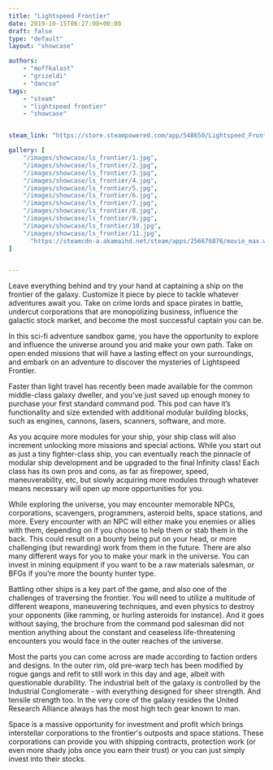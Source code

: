 ```yaml
---
title: "Lightspeed Frontier"
date: 2019-10-15T06:27:00+00:00
draft: false
type: "default"
layout: "showcase"

authors:
    - "moffkalast"
    - "grizeldi"
    - "dancso"
tags:
    - "steam"
    - "lightspeed frontier"
    - "showcase"


steam_link: "https://store.steampowered.com/app/548650/Lightspeed_Frontier/"

gallery: [
    "/images/showcase/ls_frontier/1.jpg",
    "/images/showcase/ls_frontier/2.jpg",
    "/images/showcase/ls_frontier/3.jpg",
    "/images/showcase/ls_frontier/4.jpg",
    "/images/showcase/ls_frontier/5.jpg",
    "/images/showcase/ls_frontier/6.jpg",
    "/images/showcase/ls_frontier/7.jpg",
    "/images/showcase/ls_frontier/8.jpg",
    "/images/showcase/ls_frontier/9.jpg",
    "/images/showcase/ls_frontier/10.jpg",
    "/images/showcase/ls_frontier/11.jpg",
      "https://steamcdn-a.akamaihd.net/steam/apps/256676876/movie_max.webm"
]


---
```


Leave everything behind and try your hand at captaining a ship on the frontier of the galaxy. Customize it piece by piece to tackle whatever adventures await you. Take on crime lords and space pirates in battle, undercut corporations that are monopolizing business, influence the galactic stock market, and become the most successful captain you can be.

In this sci-fi adventure sandbox game, you have the opportunity to explore and influence the universe around you and make your own path. Take on open ended missions that will have a lasting effect on your surroundings, and embark on an adventure to discover the mysteries of Lightspeed Frontier.

Faster than light travel has recently been made available for the common middle-class galaxy dweller, and you’ve just saved up enough money to purchase your first standard command pod. This pod can have it’s functionality and size extended with additional modular building blocks, such as engines, cannons, lasers, scanners, software, and more.

As you acquire more modules for your ship, your ship class will also increment unlocking more missions and special actions. While you start out as just a tiny fighter-class ship, you can eventually reach the pinnacle of modular ship development and be upgraded to the final Infinity class! Each class has its own pros and cons, as far as firepower, speed, maneuverability, etc, but slowly acquiring more modules through whatever means necessary will open up more opportunities for you.

While exploring the universe, you may encounter memorable NPCs, corporations, scavengers, programmers, asteroid belts, space stations, and more. Every encounter with an NPC will either make you enemies or allies with them, depending on if you choose to help them or stab them in the back. This could result on a bounty being put on your head, or more challenging (but rewarding) work from them in the future. There are also many different ways for you to make your mark in the universe. You can invest in mining equipment if you want to be a raw materials salesman, or BFGs if you’re more the bounty hunter type.

Battling other ships is a key part of the game, and also one of the challenges of traversing the frontier. You will need to utilize a multitude of different weapons, maneuvering techniques, and even physics to destroy your opponents (like ramming, or hurling asteroids for instance). And it goes without saying, the brochure from the command pod salesman did not mention anything about the constant and ceaseless life-threatening encounters you would face in the outer reaches of the universe.

Most the parts you can come across are made according to faction orders and designs. In the outer rim, old pre-warp tech has been modified by rogue gangs and refit to still work in this day and age, albeit with questionable durability. The industrial belt of the galaxy is controlled by the Industrial Conglomerate - with everything designed for sheer strength. And tensile strength too. In the very core of the galaxy resides the United Research Alliance always has the most high tech gear known to man.

Space is a massive opportunity for investment and profit which brings interstellar corporations to the frontier's outposts and space stations. These corporations can provide you with shipping contracts, protection work (or even more shady jobs once you earn their trust) or you can just simply invest into their stocks. 
